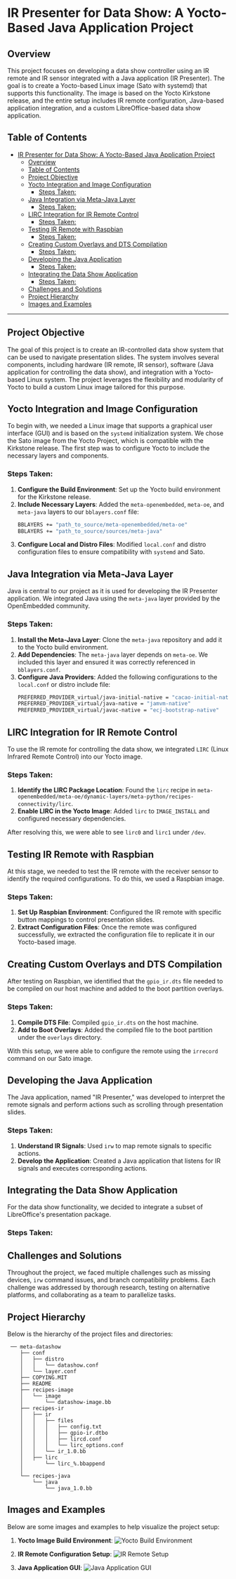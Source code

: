 # IR Presenter for Data Show: A Yocto-Based Java Application Project

## Overview

This project focuses on developing a data show controller using an IR remote and IR sensor integrated with a Java application (IR Presenter). The goal is to create a Yocto-based Linux image (Sato with systemd) that supports this functionality. The image is based on the Yocto Kirkstone release, and the entire setup includes IR remote configuration, Java-based application integration, and a custom LibreOffice-based data show application.

## Table of Contents

- [IR Presenter for Data Show: A Yocto-Based Java Application Project](#ir-presenter-for-data-show-a-yocto-based-java-application-project)
  - [Overview](#overview)
  - [Table of Contents](#table-of-contents)
  - [Project Objective](#project-objective)
  - [Yocto Integration and Image Configuration](#yocto-integration-and-image-configuration)
    - [Steps Taken:](#steps-taken)
  - [Java Integration via Meta-Java Layer](#java-integration-via-meta-java-layer)
    - [Steps Taken:](#steps-taken-1)
  - [LIRC Integration for IR Remote Control](#lirc-integration-for-ir-remote-control)
    - [Steps Taken:](#steps-taken-2)
  - [Testing IR Remote with Raspbian](#testing-ir-remote-with-raspbian)
    - [Steps Taken:](#steps-taken-3)
  - [Creating Custom Overlays and DTS Compilation](#creating-custom-overlays-and-dts-compilation)
    - [Steps Taken:](#steps-taken-4)
  - [Developing the Java Application](#developing-the-java-application)
    - [Steps Taken:](#steps-taken-5)
  - [Integrating the Data Show Application](#integrating-the-data-show-application)
    - [Steps Taken:](#steps-taken-6)
  - [Challenges and Solutions](#challenges-and-solutions)
  - [Project Hierarchy](#project-hierarchy)
  - [Images and Examples](#images-and-examples)

---

## Project Objective

The goal of this project is to create an IR-controlled data show system that can be used to navigate presentation slides. The system involves several components, including hardware (IR remote, IR sensor), software (Java application for controlling the data show), and integration with a Yocto-based Linux system. The project leverages the flexibility and modularity of Yocto to build a custom Linux image tailored for this purpose.

## Yocto Integration and Image Configuration

To begin with, we needed a Linux image that supports a graphical user interface (GUI) and is based on the `systemd` initialization system. We chose the Sato image from the Yocto Project, which is compatible with the Kirkstone release. The first step was to configure Yocto to include the necessary layers and components.

### Steps Taken:

1. **Configure the Build Environment**: Set up the Yocto build environment for the Kirkstone release.
2. **Include Necessary Layers**: Added the `meta-openembedded`, `meta-oe`, and `meta-java` layers to our `bblayers.conf` file:
   ```bash
   BBLAYERS += "path_to_source/meta-openembedded/meta-oe"
   BBLAYERS += "path_to_source/sources/meta-java"
   ```
3. **Configure Local and Distro Files**: Modified `local.conf` and distro configuration files to ensure compatibility with `systemd` and Sato.

## Java Integration via Meta-Java Layer

Java is central to our project as it is used for developing the IR Presenter application. We integrated Java using the `meta-java` layer provided by the OpenEmbedded community.

### Steps Taken:

1. **Install the Meta-Java Layer**: Clone the `meta-java` repository and add it to the Yocto build environment.
2. **Add Dependencies**: The `meta-java` layer depends on `meta-oe`. We included this layer and ensured it was correctly referenced in `bblayers.conf`.
3. **Configure Java Providers**: Added the following configurations to the `local.conf` or distro include file:
   ```bash
   PREFERRED_PROVIDER_virtual/java-initial-native = "cacao-initial-native"
   PREFERRED_PROVIDER_virtual/java-native = "jamvm-native"
   PREFERRED_PROVIDER_virtual/javac-native = "ecj-bootstrap-native"
   ```

## LIRC Integration for IR Remote Control

To use the IR remote for controlling the data show, we integrated `LIRC` (Linux Infrared Remote Control) into our Yocto image.

### Steps Taken:

1. **Identify the LIRC Package Location**: Found the `lirc` recipe in `meta-openembedded/meta-oe/dynamic-layers/meta-python/recipes-connectivity/lirc`.
2. **Enable LIRC in the Yocto Image**: Added `lirc` to `IMAGE_INSTALL` and configured necessary dependencies.


After resolving this, we were able to see `lirc0` and `lirc1` under `/dev`.

## Testing IR Remote with Raspbian

At this stage, we needed to test the IR remote with the receiver sensor to identify the required configurations. To do this, we used a Raspbian image.

### Steps Taken:

1. **Set Up Raspbian Environment**: Configured the IR remote with specific button mappings to control presentation slides.
2. **Extract Configuration Files**: Once the remote was configured successfully, we extracted the configuration file to replicate it in our Yocto-based image.

## Creating Custom Overlays and DTS Compilation

After testing on Raspbian, we identified that the `gpio_ir.dts` file needed to be compiled on our host machine and added to the boot partition overlays.

### Steps Taken:

1. **Compile DTS File**: Compiled `gpio_ir.dts` on the host machine.
2. **Add to Boot Overlays**: Added the compiled file to the boot partition under the `overlays` directory.

With this setup, we were able to configure the remote using the `irrecord` command on our Sato image.

## Developing the Java Application

The Java application, named "IR Presenter," was developed to interpret the remote signals and perform actions such as scrolling through presentation slides.

### Steps Taken:

1. **Understand IR Signals**: Used `irw` to map remote signals to specific actions.
2. **Develop the Application**: Created a Java application that listens for IR signals and executes corresponding actions.

## Integrating the Data Show Application

For the data show functionality, we decided to integrate a subset of LibreOffice's presentation package.

### Steps Taken:


## Challenges and Solutions

Throughout the project, we faced multiple challenges such as missing devices, `irw` command issues, and branch compatibility problems. Each challenge was addressed by thorough research, testing on alternative platforms, and collaborating as a team to parallelize tasks.

## Project Hierarchy

Below is the hierarchy of the project files and directories:

```
 ── meta-datashow
    ├── conf
    │   ├── distro
    │   │   └── datashow.conf
    │   └── layer.conf
    ├── COPYING.MIT
    ├── README
    ├── recipes-image
    │   └── image
    │       └── datashow-image.bb
    ├── recipes-ir
    │   ├── ir
    │   │   ├── files
    │   │   │   ├── config.txt
    │   │   │   ├── gpio-ir.dtbo
    │   │   │   ├── lircd.conf
    │   │   │   └── lirc_options.conf
    │   │   └── ir_1.0.bb
    │   ├── lirc
    │       └── lirc_%.bbappend
    │   
    └── recipes-java
        └── java
            └── java_1.0.bb

```

## Images and Examples

Below are some images and examples to help visualize the project setup:

1. **Yocto Image Build Environment**:
   ![Yocto Build Environment](yocto_build_image.png)

2. **IR Remote Configuration Setup**:
   ![IR Remote Setup](ir_remote_setup_image.png)

3. **Java Application GUI**:
   ![Java Application GUI](java_app_gui_image.png)
